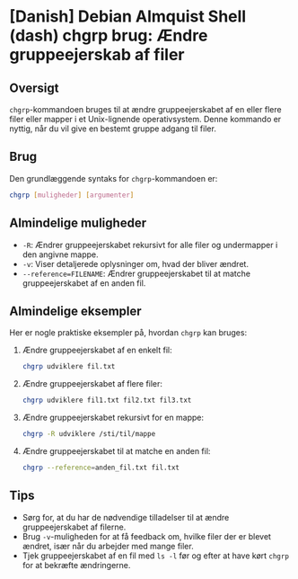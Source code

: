 # [Danish] Debian Almquist Shell (dash) chgrp brug: Ændre gruppeejerskab af filer

## Oversigt
`chgrp`-kommandoen bruges til at ændre gruppeejerskabet af en eller flere filer eller mapper i et Unix-lignende operativsystem. Denne kommando er nyttig, når du vil give en bestemt gruppe adgang til filer.

## Brug
Den grundlæggende syntaks for `chgrp`-kommandoen er:

```bash
chgrp [muligheder] [argumenter]
```

## Almindelige muligheder
- `-R`: Ændrer gruppeejerskabet rekursivt for alle filer og undermapper i den angivne mappe.
- `-v`: Viser detaljerede oplysninger om, hvad der bliver ændret.
- `--reference=FILENAME`: Ændrer gruppeejerskabet til at matche gruppeejerskabet af en anden fil.

## Almindelige eksempler
Her er nogle praktiske eksempler på, hvordan `chgrp` kan bruges:

1. Ændre gruppeejerskabet af en enkelt fil:
   ```bash
   chgrp udviklere fil.txt
   ```

2. Ændre gruppeejerskabet af flere filer:
   ```bash
   chgrp udviklere fil1.txt fil2.txt fil3.txt
   ```

3. Ændre gruppeejerskabet rekursivt for en mappe:
   ```bash
   chgrp -R udviklere /sti/til/mappe
   ```

4. Ændre gruppeejerskabet til at matche en anden fil:
   ```bash
   chgrp --reference=anden_fil.txt fil.txt
   ```

## Tips
- Sørg for, at du har de nødvendige tilladelser til at ændre gruppeejerskabet af filerne.
- Brug `-v`-muligheden for at få feedback om, hvilke filer der er blevet ændret, især når du arbejder med mange filer.
- Tjek gruppeejerskabet af en fil med `ls -l` før og efter at have kørt `chgrp` for at bekræfte ændringerne.